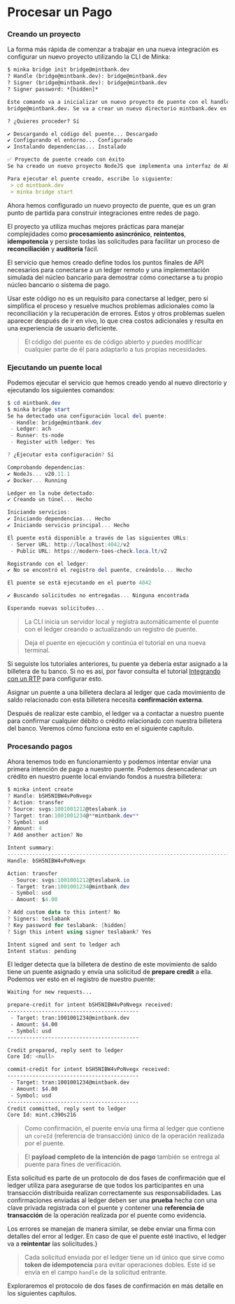 # Procesar un Pago

### Creando un proyecto

La forma más rápida de comenzar a trabajar en una nueva integración es configurar un nuevo proyecto utilizando la CLI de Minka:

```markdown
$ minka bridge init bridge@mintbank.dev
? Handle (bridge@mintbank.dev): bridge@mintbank.dev
? Signer (bridge@mintbank.dev): bridge@mintbank.dev
? Signer password: *[hidden]*

Este comando va a inicializar un nuevo proyecto de puente con el handle 
bridge@mintbank.dev. Se va a crear un nuevo directorio mintbank.dev en tu directorio de trabajo actual. El firmante que seleccionaste se utiliza para firmar las solicitudes que el puente envía al ledger.

? ¿Quieres proceder? Sí

✔ Descargando el código del puente... Descargado
✔ Configurando el entorno... Configurado
✔ Instalando dependencias... Instalado

✅ Proyecto de puente creado con éxito
Se ha creado un nuevo proyecto NodeJS que implementa una interfaz de API compatible con el ledger. Aprende más sobre cómo comenzar a personalizar esta solución para adaptarla a tus necesidades leyendo el archivo **README.md** incluido.

Para ejecutar el puente creado, escribe lo siguiente:
 > cd mintbank.dev
 > minka bridge start 
```

Ahora hemos configurado un nuevo proyecto de puente, que es un gran punto de partida para construir integraciones entre redes de pago.

El proyecto ya utiliza muchas mejores prácticas para manejar complejidades como **procesamiento asincrónico**, **reintentos**, **idempotencia** y persiste todas las solicitudes para facilitar un proceso de **reconciliación** y **auditoría** fácil.

El servicio que hemos creado define todos los puntos finales de API necesarios para conectarse a un ledger remoto y una implementación simulada del núcleo bancario para demostrar cómo conectarse a tu propio núcleo bancario o sistema de pago.

Usar este código no es un requisito para conectarse al ledger, pero sí simplifica el proceso y resuelve muchos problemas adicionales como la reconciliación y la recuperación de errores. Estos y otros problemas suelen aparecer después de ir en vivo, lo que crea costos adicionales y resulta en una experiencia de usuario deficiente.

> El código del puente es de código abierto y puedes modificar cualquier parte de él para adaptarlo a tus propias necesidades.

### Ejecutando un puente local

Podemos ejecutar el servicio que hemos creado yendo al nuevo directorio y ejecutando los siguientes comandos:

```powershell
$ cd mintbank.dev
$ minka bridge start
Se ha detectado una configuración local del puente:
 - Handle: bridge@mintbank.dev
 - Ledger: ach
 - Runner: ts-node
 - Register with ledger: Yes

? ¿Ejecutar esta configuración? Sí

Comprobando dependencias:
✔ NodeJs... v20.11.1
✔ Docker... Running

Ledger en la nube detectado:
✔ Creando un túnel... Hecho

Iniciando servicios:
✔ Iniciando dependencias... Hecho
✔ Iniciando servicio principal... Hecho

El puente está disponible a través de las siguientes URLs:
 - Server URL: http://localhost:4042/v2
 - Public URL: https://modern-toes-check.loca.lt/v2

Registrando con el ledger:
✔ No se encontró el registro del puente, creándolo... Hecho

El puente se está ejecutando en el puerto 4042

✔ Buscando solicitudes no entregadas... Ninguna encontrada

Esperando nuevas solicitudes...
```

> La CLI inicia un servidor local y registra automáticamente el puente con el ledger creando o actualizando un registro de puente.

> Deja el puente en ejecución y continúa el tutorial en una nueva terminal.

Si seguiste los tutoriales anteriores, tu puente ya debería estar asignado a la billetera de tu banco. Si no es así, por favor consulta el tutorial [Integrando con un RTP](../orchestrando-flujos-usando-puentes/) para configurar esto.

Asignar un puente a una billetera declara al ledger que cada movimiento de saldo relacionado con esta billetera necesita **confirmación externa**.

Después de realizar este cambio, el ledger va a contactar a nuestro puente para confirmar cualquier débito o crédito relacionado con nuestra billetera del banco. Veremos cómo funciona esto en el siguiente capítulo.



### Procesando pagos

Ahora tenemos todo en funcionamiento y podemos intentar enviar una primera intención de pago a nuestro puente. Podemos desencadenar un crédito en nuestro puente local enviando fondos a nuestra billetera:

```powershell
$ minka intent create
? Handle: bSH5NIBW4vPoNvegx
? Action: transfer
? Source: svgs:1001001212@teslabank.io
? Target: tran:1001001234@**mintbank.dev**
? Symbol: usd
? Amount: 4
? Add another action? No

Intent summary:
------------------------------------------------------------------------
Handle: bSH5NIBW4vPoNvegx

Action: transfer
 - Source: svgs:1001001212@teslabank.io
 - Target: tran:1001001234@mintbank.dev
 - Symbol: usd
 - Amount: $4.00

? Add custom data to this intent? No
? Signers: teslabank
? Key password for teslabank: [hidden]
? Sign this intent using signer teslabank? Yes

Intent signed and sent to ledger ach
Intent status: pending
```

El ledger detecta que la billetera de destino de este movimiento de saldo tiene un puente asignado y envía una solicitud de **prepare credit** a ella. Podemos ver esto en el registro de nuestro puente:

```bash
Waiting for new requests...

prepare-credit for intent bSH5NIBW4vPoNvegx received:
------------------------------------------
 - Target: tran:1001001234@mintbank.dev
 - Amount: $4.00
 - Symbol: usd
------------------------------------------

Credit prepared, reply sent to ledger
Core Id: <null>

commit-credit for intent bSH5NIBW4vPoNvegx received:
------------------------------------------
 - Target: tran:1001001234@mintbank.dev
 - Amount: $4.00
 - Symbol: usd
------------------------------------------
Credit committed, reply sent to ledger
Core Id: mint.c390s216
```

> Como confirmación, el puente envía una firma al ledger que contiene un `coreId` (referencia de transacción) único de la operación realizada por el puente.

> El **payload completo de la intención de pago** también se entrega al puente para fines de verificación.

Esta solicitud es parte de un protocolo de dos fases de confirmación que el ledger utiliza para asegurarse de que todos los participantes en una transacción distribuida realizan correctamente sus responsabilidades. Las confirmaciones enviadas al ledger deben ser una **prueba** hecha con una clave privada registrada con el puente y contener una **referencia de transacción** de la operación realizada por el puente como evidencia.

Los errores se manejan de manera similar, se debe enviar una firma con detalles del error al ledger. En caso de que el puente esté inactivo, el ledger va a **reintentar** las solicitudes.}

> Cada solicitud enviada por el ledger tiene un id único que sirve como **token de idempotencia** para evitar operaciones dobles. Este id se envía en el campo `handle` de la solicitud entrante.

Exploraremos el protocolo de dos fases de confirmación en más detalle en los siguientes capítulos.
